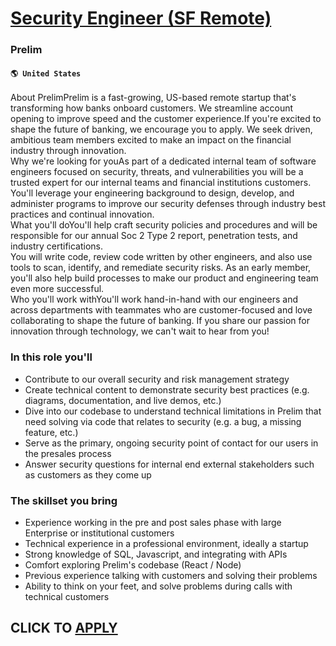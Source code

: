 # [Security Engineer (SF Remote)](https://www.remotewlb.com/apply/security-engineer-sf-remote)  
### Prelim  
#### `🌎 United States`  
About PrelimPrelim is a fast-growing, US-based remote startup that's transforming how banks onboard customers. We streamline account opening to improve speed and the customer experience.If you're excited to shape the future of banking, we encourage you to apply. We seek driven, ambitious team members excited to make an impact on the financial industry through innovation.  
Why we're looking for youAs part of a dedicated internal team of software engineers focused on security, threats, and vulnerabilities you will be a trusted expert for our internal teams and financial institutions customers.  
You'll leverage your engineering background to design, develop, and administer programs to improve our security defenses through industry best practices and continual innovation.  
What you'll doYou'll help craft security policies and procedures and will be responsible for our annual Soc 2 Type 2 report, penetration tests, and industry certifications.  
You will write code, review code written by other engineers, and also use tools to scan, identify, and remediate security risks. As an early member, you'll also help build processes to make our product and engineering team even more successful.  
Who you'll work withYou'll work hand-in-hand with our engineers and across departments with teammates who are customer-focused and love collaborating to shape the future of banking. If you share our passion for innovation through technology, we can't wait to hear from you!

### In this role you'll

  * Contribute to our overall security and risk management strategy
  * Create technical content to demonstrate security best practices (e.g. diagrams, documentation, and live demos, etc.)
  * Dive into our codebase to understand technical limitations in Prelim that need solving via code that relates to security (e.g. a bug, a missing feature, etc.) 
  * Serve as the primary, ongoing security point of contact for our users in the presales process
  * Answer security questions for internal end external stakeholders such as customers as they come up

### The skillset you bring

  * Experience working in the pre and post sales phase with large Enterprise or institutional customers
  * Technical experience in a professional environment, ideally a startup
  * Strong knowledge of SQL, Javascript, and integrating with APIs
  * Comfort exploring Prelim's codebase (React / Node)
  * Previous experience talking with customers and solving their problems
  * Ability to think on your feet, and solve problems during calls with technical customers

  
## CLICK TO [APPLY](https://www.remotewlb.com/apply/security-engineer-sf-remote)


